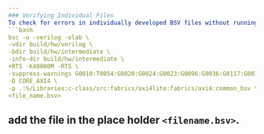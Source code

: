 ```yaml
---
### Verifying Individual Files
To check for errors in individually developed BSV files without running the full ```make generate_verilog``` process:
```bash
bsc -u -verilog -elab \
-vdir build/hw/verilog \
-bdir build/hw/intermediate \
-info-dir build/hw/intermediate \
+RTS -K40000M -RTS \
-suppress-warnings G0010:T0054:G0020:G0024:G0023:G0096:G0036:G0117:G0015 \
-D CORE_AXI4 \
-p .:%/Libraries:c-class/src:fabrics/axi4lite:fabrics/axi4:common_bsv \
<file_name.bsv>
```

add the file in the place holder ```<filename.bsv>```.
---
```


